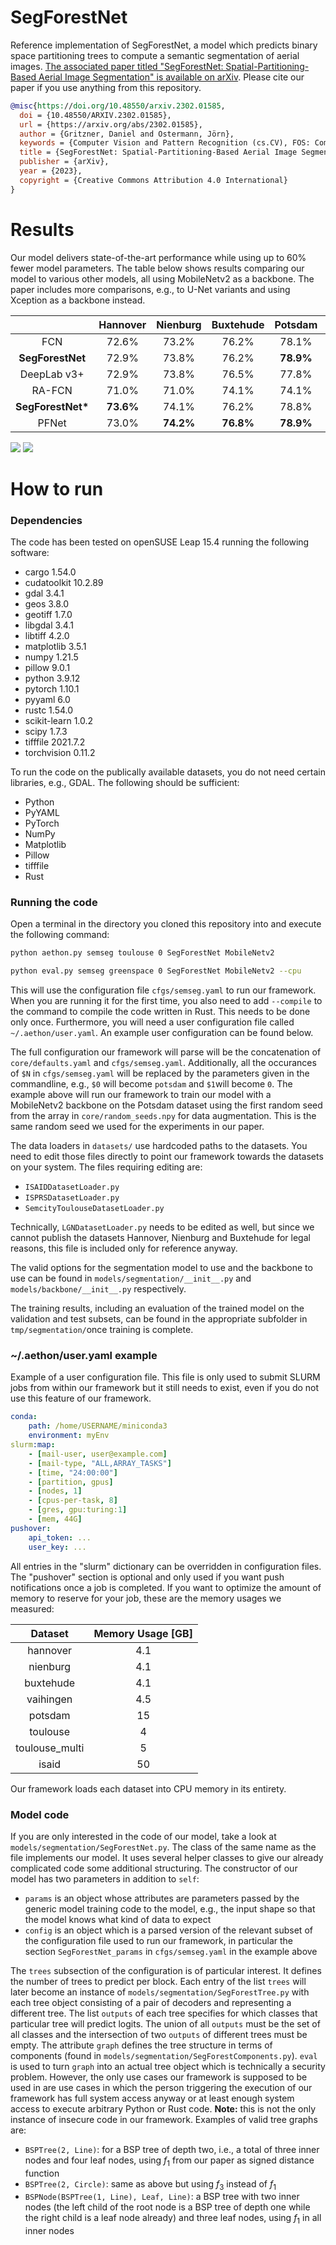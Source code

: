 # SegForestNet
Reference implementation of SegForestNet, a model which predicts binary space partitioning trees to compute a semantic segmentation of aerial images. [The associated paper titled "SegForestNet: Spatial-Partitioning-Based Aerial Image Segmentation" is available on arXiv](https://arxiv.org/abs/2302.01585). Please cite our paper if you use anything from this repository.

```bibtex
@misc{https://doi.org/10.48550/arxiv.2302.01585,
  doi = {10.48550/ARXIV.2302.01585},
  url = {https://arxiv.org/abs/2302.01585},
  author = {Gritzner, Daniel and Ostermann, Jörn},
  keywords = {Computer Vision and Pattern Recognition (cs.CV), FOS: Computer and information sciences, FOS: Computer and information sciences, I.5.4},
  title = {SegForestNet: Spatial-Partitioning-Based Aerial Image Segmentation},
  publisher = {arXiv},
  year = {2023},
  copyright = {Creative Commons Attribution 4.0 International}
}
```

# Results
Our model delivers state-of-the-art performance while using up to 60% fewer model parameters. The table below shows results comparing our model to various other models, all using MobileNetv2 as a backbone. The paper includes more comparisons, e.g., to U-Net variants and using Xception as a backbone instead.

| | Hannover | Nienburg | Buxtehude | Potsdam | Vaihingen | Toulouse | iSAID |
| :----: | :----: | :----: | :----: | :----: | :----: | :----: | :----: |
| FCN | 72.6% | 73.2% | 76.2% | 78.1% | 72.0% | 54.1% | 38.3% |
| __SegForestNet__ | 72.9% | 73.8% | 76.2% | **78.9%** | 72.9% | 52.9% | 44.5% |
| DeepLab v3+ | 72.9% | 73.8% | 76.5% | 77.8% | 72.2% | 52.8% | 34.9% |
| RA-FCN | 71.0% | 71.0% | 74.1% | 74.1% | 70.3% | 49.4% | 35.4% |
| __SegForestNet*__ | **73.6%** | 74.1% | 76.2% | 78.8% | **72.9%** | **54.2%** | 42.8% |
| PFNet | 73.0% | **74.2%** | **76.8%** | **78.9%** | 72.6% | 53.9% | **45.8%** |

![](miou.png)
![](samples.png)

# How to run
### Dependencies
The code has been tested on openSUSE Leap 15.4 running the following software:
* cargo 1.54.0
* cudatoolkit 10.2.89
* gdal 3.4.1
* geos 3.8.0
* geotiff 1.7.0
* libgdal 3.4.1
* libtiff 4.2.0
* matplotlib 3.5.1
* numpy 1.21.5
* pillow 9.0.1
* python 3.9.12
* pytorch 1.10.1
* pyyaml 6.0
* rustc 1.54.0
* scikit-learn 1.0.2
* scipy 1.7.3
* tifffile 2021.7.2
* torchvision 0.11.2

To run the code on the publically available datasets, you do not need certain libraries, e.g., GDAL. The following should be sufficient:
* Python
* PyYAML
* PyTorch
* NumPy
* Matplotlib
* Pillow
* tifffile
* Rust

### Running the code
Open a terminal in the directory you cloned this repository into and execute the following command:

```sh
python aethon.py semseg toulouse 0 SegForestNet MobileNetv2
```
```sh
python eval.py semseg greenspace 0 SegForestNet MobileNetv2 --cpu
```

This will use the configuration file ```cfgs/semseg.yaml``` to run our framework. When you are running it for the first time, you also need to add ```--compile``` to the command to compile the code written in Rust. This needs to be done only once. Furthermore, you will need a user configuration file called ```~/.aethon/user.yaml```. An example user configuration can be found below.

The full configuration our framework will parse will be the concatenation of ```core/defaults.yaml``` and ```cfgs/semseg.yaml```. Additionally, all the occurances of ```$N``` in ```cfgs/semseg.yaml``` will be replaced by the parameters given in the commandline, e.g., ```$0``` will become ```potsdam``` and ```$1```will become ```0```. The example above will run our framework to train our model with a MobileNetv2 backbone on the Potsdam dataset using the first random seed from the array in ```core/random_seeds.npy``` for data augmentation. This is the same random seed we used for the experiments in our paper.

The data loaders in ```datasets/``` use hardcoded paths to the datasets. You need to edit those files directly to point our framework towards the datasets on your system. The files requiring editing are:
* ```ISAIDDatasetLoader.py```
* ```ISPRSDatasetLoader.py```
* ```SemcityToulouseDatasetLoader.py```

Technically, ```LGNDatasetLoader.py``` needs to be edited as well, but since we cannot publish the datasets Hannover, Nienburg and Buxtehude for legal reasons, this file is included only for reference anyway.

The valid options for the segmentation model to use and the backbone to use can be found in ```models/segmentation/__init__.py``` and ```models/backbone/__init__.py``` respectively.

The training results, including an evaluation of the trained model on the validation and test subsets, can be found in the appropriate subfolder in ```tmp/segmentation/```once training is complete.

### ~/.aethon/user.yaml example
Example of a user configuration file. This file is only used to submit SLURM jobs from within our framework but it still needs to exist, even if you do not use this feature of our framework.

```yaml
conda:
    path: /home/USERNAME/miniconda3
    environment: myEnv
slurm:map:
    - [mail-user, user@example.com]
    - [mail-type, "ALL,ARRAY_TASKS"]
    - [time, "24:00:00"]
    - [partition, gpus]
    - [nodes, 1]
    - [cpus-per-task, 8]
    - [gres, gpu:turing:1]
    - [mem, 44G]
pushover:
    api_token: ...
    user_key: ...
```

All entries in the "slurm" dictionary can be overridden in configuration files. The "pushover" section is optional and only used if you want push notifications once a job is completed. If you want to optimize the amount of memory to reserve for your job, these are the memory usages we measured:

| Dataset | Memory Usage [GB] |
| :---: | :---: |
| hannover | 4.1 |
| nienburg | 4.1 |
| buxtehude | 4.1 |
| vaihingen | 4.5 |
| potsdam | 15 |
| toulouse | 4 |
| toulouse_multi | 5 |
| isaid | 50 |

Our framework loads each dataset into CPU memory in its entirety.

### Model code
If you are only interested in the code of our model, take a look at ```models/segmentation/SegForestNet.py```. The class of the same name as the file implements our model. It uses several helper classes to give our already complicated code some additional structuring. The constructor of our model has two parameters in addition to ```self```:
* ```params``` is an object whose attributes are parameters passed by the generic model training code to the model, e.g., the input shape so that the model knows what kind of data to expect
* ```config``` is an object which is a parsed version of the relevant subset of the configuration file used to run our framework, in particular the section ```SegForestNet_params``` in ```cfgs/semseg.yaml``` in the example above

The ```trees``` subsection of the configuration is of particular interest. It defines the number of trees to predict per block. Each entry of the list ```trees``` will later become an instance of ```models/segmentation/SegForestTree.py``` with each tree object consisting of a pair of decoders and representing a different tree. The list ```outputs``` of each tree specifies for which classes that particular tree will predict logits. The union of all ```outputs``` must be the set of all classes and the intersection of two ```outputs``` of different trees must be empty. The attribute ```graph``` defines the tree structure in terms of components (found in ```models/segmentation/SegForestComponents.py```). ```eval``` is used to turn ```graph``` into an actual tree object which is technically a security problem. However, the only use cases our framework is supposed to be used in are use cases in which the person triggering the execution of our framework has full system access anyway or at least enough system access to execute arbitrary Python or Rust code. **Note:** this is not the only instance of insecure code in our framework. Examples of valid tree graphs are:
* ```BSPTree(2, Line)```: for a BSP tree of depth two, i.e., a total of three inner nodes and four leaf nodes, using $f_1$ from our paper as signed distance function
* ```BSPTree(2, Circle)```: same as above but using $f_3$ instead of $f_1$
* ```BSPNode(BSPTree(1, Line), Leaf, Line)```: a BSP tree with two inner nodes (the left child of the root node is a BSP tree of depth one while the right child is a leaf node already) and three leaf nodes, using $f_1$ in all inner nodes

